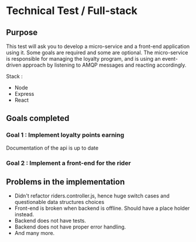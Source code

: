 # Technical Test / Full-stack

## Purpose

This test will ask you to develop a micro-service and a front-end application using it. Some goals
are required and some are optional. The micro-service is responsible for managing the loyalty program,
and is using an event-driven approach by listening to AMQP messages and reacting accordingly.

Stack :
- Node
- Express
- React

## Goals completed

### Goal 1 : Implement loyalty points earning

Documentation of the api is up to date

### Goal 2 : Implement a front-end for the rider


## Problems in the implementation

- Didn't refactor riders.controller.js, hence huge switch cases and questionable data structures choices
- Front-end is broken when backend is offline. Should have a place holder instead.
- Backend does not have tests.
- Backend does not have proper error handling.
- And many more.
